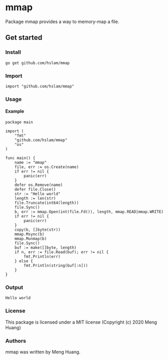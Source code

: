 # mmap
Package mmap provides a way to memory-map a file.

## Get started

### Install
```
go get github.com/hslam/mmap
```
### Import
```
import "github.com/hslam/mmap"
```
### Usage
#### Example
```
package main

import (
	"fmt"
	"github.com/hslam/mmap"
	"os"
)

func main() {
	name := "mmap"
	file, err := os.Create(name)
	if err != nil {
		panic(err)
	}
	defer os.Remove(name)
	defer file.Close()
	str := "Hello world"
	length := len(str)
	file.Truncate(int64(length))
	file.Sync()
	b, err := mmap.Open(int(file.Fd()), length, mmap.READ|mmap.WRITE)
	if err != nil {
		panic(err)
	}
	copy(b, []byte(str))
	mmap.Msync(b)
	mmap.Munmap(b)
	file.Sync()
	buf := make([]byte, length)
	if n, err := file.Read(buf); err != nil {
		fmt.Println(err)
	} else {
		fmt.Println(string(buf[:n]))
	}
}
```

### Output
```
Hello world
```

### License
This package is licensed under a MIT license (Copyright (c) 2020 Meng Huang)


### Authors
mmap was written by Meng Huang.


